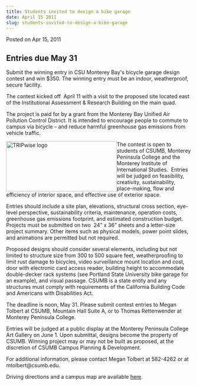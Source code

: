 ```yaml
---
title: Students invited to design a bike garage
date: April 15 2011
slug: students-invited-to-design-a-bike-garage
---
```


  



<span class="date">Posted on Apr 15, 2011    </span>
<h2>Entries due May 31</h2>
<p>Submit the winning entry in CSU Monterey Bay&apos;s bicycle garage
design contest and win $350. The winning entry must be an indoor,
weatherproof, secure facility.</p>
<p>The contest kicked off &#xA0;April 11 with a visit to the
proposed site located east of the Institutional Assessment &amp;
Research Building on the main quad.</p>
<p>The project is paid for by a grant from the Monterey Bay Unified
Air Pollution Control District. It is intended to encourage people
to commute to campus via bicycle &#x2013; and reduce harmful greenhouse
gas emissions from vehicle traffic.</p>
<p><img alt="TRIPwise logo" src="https://news.csumb.edu/sites/default/files/65/attachments/news/images/logo_2_inch_wide_041511.jpg" style="float:left; width:300px; height:136px">The contest is open
to students of CSUMB, Monterey Peninsula College and the Monterey
Institute of International Studies. &#xA0;Entries will be judged on
feasibility, creativity, sustainability, place-making, flow and
efficiency of interior space, and effective use of exterior
space.&#xA0;</img></p>
<p>Entries should include a site plan, elevations, structural cross
section, eye-level perspective, sustainability criteria,
maintenance, operation costs, greenhouse gas emissions footprint,
and estimated construction budget. Projects must be submitted on
two &#xA0;24&#x201D; x 36&#x201D; sheets and a letter-size project summary. Other
items such as physical models, power point slides, and animations
are permitted but not required.</p>
<p>Proposed designs should consider several elements, including but
not limited to structure size from 300 to 500 square feet,
weatherproofing to limit rust damage to bicycles, video
surveillance mount location and cost, door with electronic card
access reader, building height to accommodate double-decker rack
systems (see Portland State University bike garage for an example),
and visual passage. CSUMB is a state entity and any structures must
comply with requirements of the California Building Code and
Americans with Disabilities Act.</p>
<p>The deadline is noon, May 31. Please submit contest entries to
Megan Tolbert at CSUMB, Mountain Hall Suite A, or to Thomas
Rettenwender at Monterey Peninsula College.</p>
<p>Entries will be judged at a public display at the Monterey
Peninsula College Art Gallery on June 1. Upon submittal, designs
become the property of CSUMB. Winning project may or may not be
built as proposed, at the discretion of CSUMB Campus Planning &amp;
Development.</p>
<p>For additional information, please contact Megan Tolbert at
582-4262 or at mtolbert@csumb.edu.&#xA0;</p>
<p>Driving directions and a campus map are available <a href="https://csumb.edu/map" rel="nofollow">here</a>.</p>





```
